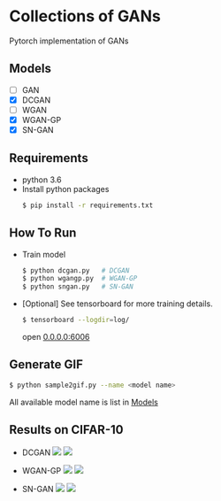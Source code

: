 # Collections of GANs

Pytorch implementation of GANs

## Models
- [ ] GAN
- [x] DCGAN
- [ ] WGAN
- [x] WGAN-GP
- [x] SN-GAN 

## Requirements
- python 3.6
- Install python packages
    ```bash
    $ pip install -r requirements.txt
    ```

## How To Run
- Train model
    ```bash
    $ python dcgan.py   # DCGAN
    $ python wgangp.py  # WGAN-GP
    $ python sngan.py   # SN-GAN
    ```
- [Optional] See tensorboard for more training details.
    ```bash
    $ tensorboard --logdir=log/
    ```
    open [0.0.0.0:6006](0.0.0.0:6006)

## Generate GIF
```bash
$ python sample2gif.py --name <model name>
```
All available model name is list in [Models](#Models)

## Results on CIFAR-10
- DCGAN
![](https://drive.google.com/uc?export=view&id=1QMmH3PeXXeOq6f-1kZlKk2hcQI3CSGE5) ![](https://drive.google.com/uc?export=view&id=1Br655M_Y4ghaola9iox4Ik9phVl47QBr)

- WGAN-GP
![](https://drive.google.com/uc?export=view&id=1VYjMLPulK_1iaNy4LntzsfNvHZOCVFz2) ![](https://drive.google.com/uc?export=view&id=1ZeioKXL2C9bgmQPQzXoMmQBHS_0wdHt_)

- SN-GAN
![](https://drive.google.com/uc?export=view&id=1niXJACfN97UntCtxTBDxN-A01ZaSWrAy) ![](https://drive.google.com/uc?export=view&id=1emYfU-84ef5pJCrqplxifXUvm29839R1)